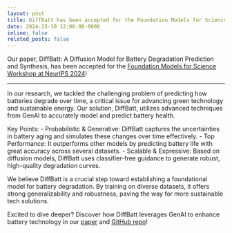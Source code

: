 ```yaml
---
layout: post
title: DiffBatt has been accepted for the Foundation Models for Science Workshop at NeurIPS 2024! 
date: 2024-15-10 12:00:00-0000
inline: false
related_posts: false
---
```


Our paper, DiffBatt: A Diffusion Model for Battery Degradation Prediction and Synthesis, has been accepted for the [Foundation Models for Science Workshop at NeurIPS 2024](https://openreview.net/group?id=NeurIPS.cc/2024/Workshop/FM4Science#tab-accept-poster)!

---

In our research, we tackled the challenging problem of predicting how batteries degrade over time, a critical issue for advancing green technology and sustainable energy. Our solution, DiffBatt, utilizes advanced techniques from GenAI to accurately model and predict battery health.

Key Points:
    - Probabilistic & Generative: DiffBatt captures the uncertainties in battery aging and simulates these changes over time effectively.
    - Top Performance: It outperforms other models by predicting battery life with great accuracy across several datasets.
    - Scalable & Expressive: Based on diffusion models, DiffBatt uses classifier-free guidance to generate robust, high-quality degradation curves.

We believe DiffBatt is a crucial step toward establishing a foundational model for battery degradation. By training on diverse datasets, it offers strong generalizability and robustness, paving the way for more sustainable tech solutions.

Excited to dive deeper? Discover how DiffBatt leverages GenAI to enhance battery technology in our [paper](https://arxiv.org/abs/2410.23893v1) and [GitHub repo](https://github.com/HamidrezaEiv/DiffBatt)!